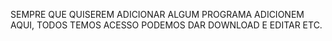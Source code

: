 SEMPRE QUE QUISEREM ADICIONAR ALGUM PROGRAMA ADICIONEM AQUI, TODOS TEMOS ACESSO PODEMOS DAR DOWNLOAD E EDITAR ETC.

